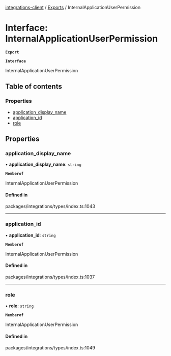 [integrations-client](../README.md) / [Exports](../modules.md) / InternalApplicationUserPermission

# Interface: InternalApplicationUserPermission

**`Export`**

**`Interface`**

InternalApplicationUserPermission

## Table of contents

### Properties

- [application\_display\_name](InternalApplicationUserPermission.md#application_display_name)
- [application\_id](InternalApplicationUserPermission.md#application_id)
- [role](InternalApplicationUserPermission.md#role)

## Properties

### application\_display\_name

• **application\_display\_name**: `string`

**`Memberof`**

InternalApplicationUserPermission

#### Defined in

packages/integrations/types/index.ts:1043

___

### application\_id

• **application\_id**: `string`

**`Memberof`**

InternalApplicationUserPermission

#### Defined in

packages/integrations/types/index.ts:1037

___

### role

• **role**: `string`

**`Memberof`**

InternalApplicationUserPermission

#### Defined in

packages/integrations/types/index.ts:1049
